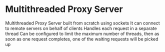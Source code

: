 # Multithreaded Proxy Server

Multithreaded Proxy Server built from scratch using sockets
It can connect to remote servers on behalf of clients
Handles each request in a separate thread
Can be configured to limit the maximum number of threads, 
then as soon as one request completes, one of the waiting requests will be picked up
